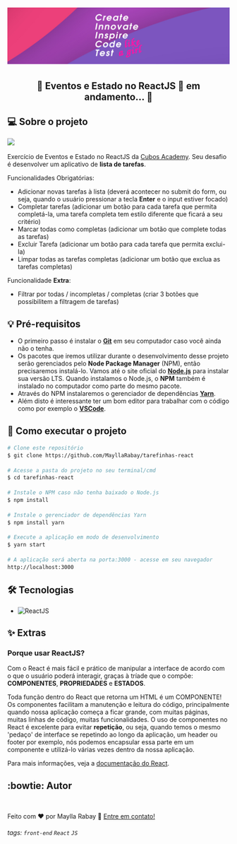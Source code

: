 <h1 align="center">
  <img alt="Create, innovate, inspire, code and test like a girl!" title="#MeuBanner" src="./banner.png" />
</h1>

<h2 align="center"> 
	🚧 Eventos e Estado no ReactJS 🚀 em andamento... 🚧
</h2>

## 💻 Sobre o projeto
![](https://i.imgur.com/xG74tOh.png)

Exercício de Eventos e Estado no ReactJS da [Cubos Academy](https://www.cubos.academy/).
Seu desafio é desenvolver um aplicativo de **lista de tarefas**.

Funcionalidades Obrigatórias:
- Adicionar novas tarefas à lista (deverá acontecer no submit do form, ou seja, quando o usuário pressionar a tecla **Enter** e o input estiver focado)
- Completar tarefas (adicionar um botão para cada tarefa que permita completá-la, uma tarefa completa tem estilo diferente que ficará a seu critério)
- Marcar todas como completas (adicionar um botão que complete todas as tarefas)
- Excluir Tarefa (adicionar um botão para cada tarefa que permita exclui-la)
- Limpar todas as tarefas completas (adicionar um botão que exclua as tarefas completas)

Funcionalidade **Extra**:
- Filtrar por todas / incompletas / completas (criar 3 botões que possibilitem a filtragem de tarefas)

## 💡 Pré-requisitos
 - O primeiro passo é instalar o [**Git**](https://git-scm.com) em seu computador caso você ainda não o tenha. 
 - Os pacotes que iremos utilizar durante o desenvolvimento desse projeto serão gerenciados pelo **Node Package Manager** (NPM), então precisaremos instalá-lo. Vamos até o site oficial do [**Node.js**](https://nodejs.org/en/) para instalar sua versão LTS. Quando instalamos o Node.js, o **NPM** também é instalado no computador como parte do mesmo pacote. 
 - Através do NPM instalaremos o gerenciador de dependências [**Yarn**](https://yarnpkg.com/getting-started).
 - Além disto é interessante ter um bom editor para trabalhar com o código como por exemplo o [**VSCode**](https://code.visualstudio.com/download).

## 🚀 Como executar o projeto
```bash
# Clone este repositório
$ git clone https://github.com/MayllaRabay/tarefinhas-react

# Acesse a pasta do projeto no seu terminal/cmd
$ cd tarefinhas-react

# Instale o NPM caso não tenha baixado o Node.js
$ npm install

# Instale o gerenciador de dependências Yarn
$ npm install yarn

# Execute a aplicação em modo de desenvolvimento
$ yarn start

# A aplicação será aberta na porta:3000 - acesse em seu navegador 
http://localhost:3000
```
## 🛠 Tecnologias
  - ![ReactJS](https://img.shields.io/badge/-ReactJS-4682b4)

## ✨ Extras
### Porque usar ReactJS?
 Com o React é mais fácil e prático de manipular a interface de acordo com o que o usuário poderá interagir, graças à tríade que o compõe: **COMPONENTES**, **PROPRIEDADES** e **ESTADOS**.

 Toda função dentro do React que retorna um HTML é um COMPONENTE! Os componentes facilitam a manutenção e leitura do código, principalmente quando nossa aplicação começa a ficar grande, com muitas páginas, muitas linhas de código, muitas funcionalidades. O uso de componentes no React é excelente para evitar **repetição**, ou seja, quando temos o mesmo 'pedaço' de interface se repetindo ao longo da aplicação, um header ou footer por exemplo, nós podemos encapsular essa parte em um componente e utilizá-lo várias vezes dentro da nossa aplicação.

Para mais informações, veja a [documentação do React](https://create-react-app.dev/docs/getting-started/).

## :bowtie: Autor
<a href="https://github.com/mayllarabay/">
 <img style="border-radius: 50%" src="https://avatars.githubusercontent.com/u/68441361?v=4" 
 width="100px" alt="" />
</a>

Feito com ❤️ por Maylla Rabay 👋 [Entre em contato!](https://www.linkedin.com/in/mayllarabay/)

###### tags: `front-end` `React` `JS`
